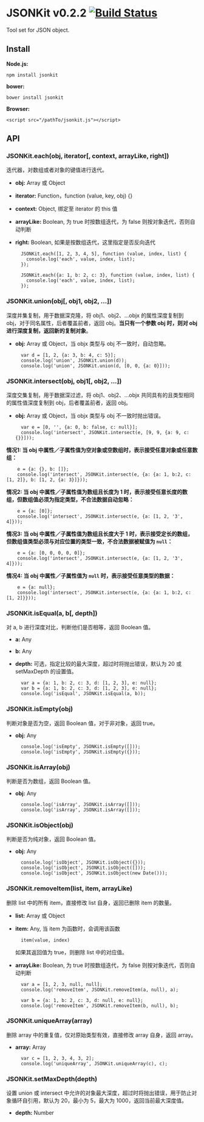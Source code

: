 JSONKit v0.2.2 [![Build Status](https://travis-ci.org/teambition/jsonkit.png?branch=master)](https://travis-ci.org/teambition/jsonkit)
====
Tool set for JSON object.

## Install

**Node.js:**

    npm install jsonkit

**bower:**

    bower install jsonkit

**Browser:**

    <script src="/pathTo/jsonkit.js"></script>

## API


### JSONKit.each(obj, iterator[, context, arrayLike, right])

迭代器，对数组或者对象的键值进行迭代。

+ **obj:** Array 或 Object
+ **iterator:** Function，function (value, key, obj) {}
+ **context:** Object, 绑定至 iterator 的 this 值
+ **arrayLike:** Boolean, 为 true 时按数组迭代，为 false 则按对象迭代，否则自动判断
+ **right:** Boolean, 如果是按数组迭代，这里指定是否反向迭代

		JSONKit.each([1, 2, 3, 4, 5], function (value, index, list) {
		  console.log('each', value, index, list);
		});

		JSONKit.each({a: 1, b: 2, c: 3}, function (value, index, list) {
		  console.log('each', value, index, list);
		});

### JSONKit.union(obj[, obj1, obj2, ...])

深度并集复制，用于数据深克隆，将 obj1、obj2、...objx 的属性深度复制到 obj，对于同名属性，后者覆盖前者，返回 obj。**当只有一个参数 obj 时，则对 obj 进行深度复制，返回新的复制对象**。

+ **obj:** Array 或 Object，当 objx 类型与 obj 不一致时，自动忽略。

		var d = [1, 2, {a: 3, b: 4, c: 5}];
		console.log('union', JSONKit.union(d));
		console.log('union', JSONKit.union(d, [0, 0, {a: 0}]));

### JSONKit.intersect(obj, obj1[, obj2, ...])

深度交集复制，用于数据深过滤，将 obj1、obj2、...objx 共同具有的且类型相同的属性值深度复制到 obj，后者覆盖前者，返回 obj。

+ **obj:** Array 或 Object，当 objx 类型与 obj 不一致时抛出错误。


		var e = [0, '', {a: 0, b: false, c: null}];
		console.log('intersect', JSONKit.intersect(e, [9, 9, {a: 9, c: {}}]));

**情况1: 当 obj 中属性／子属性值为空对象或空数组时，表示接受任意对象或任意数组：**

		e = {a: {}, b: []};
		console.log('intersect', JSONKit.intersect(e, {a: {a: 1, b:2, c: [1, 2]}, b: [1, 2, {a: 3}]}));

**情况2: 当 obj 中属性／子属性值为数组且长度为 1 时，表示接受任意长度的数组，但数组值必须为指定类型，不合法数据自动忽略：**

		e = {a: [0]};
		console.log('intersect', JSONKit.intersect(e, {a: [1, 2, '3', 4]}));

**情况3: 当 obj 中属性／子属性值为数组且长度大于 1 时，表示接受定长的数组，但数组值类型必须与对应位置的类型一致，不合法数据被赋值为 `null`：**

		e = {a: [0, 0, 0, 0, 0]};
		console.log('intersect', JSONKit.intersect(e, {a: [1, 2, '3', 4]}));

**情况4: 当 obj 中属性／子属性值为 `null` 时，表示接受任意类型的数据：**

		e = {a: null};
		console.log('intersect', JSONKit.intersect(e, {a: {a: 1, b:2, c: [1, 2]}}));

### JSONKit.isEqual(a, b[, depth])

对 a, b 进行深度对比，判断他们是否相等，返回 Boolean 值。

+ **a:** Any
+ **b:** Any
+ **depth:** 可选，指定比较的最大深度，超过时将抛出错误，默认为 20 或 setMaxDepth 的设置值。

		var a = {a: 1, b: 2, c: 3, d: [1, 2, 3], e: null};
		var b = {a: 1, b: 2, c: 3, d: [1, 2, 3], e: null};
		console.log('isEqual', JSONKit.isEqual(a, b));

### JSONKit.isEmpty(obj)

判断对象是否为空，返回 Boolean 值，对于非对象，返回 true。

+ **obj:** Any

		console.log('isEmpty', JSONKit.isEmpty([]));
		console.log('isEmpty', JSONKit.isEmpty({}));

### JSONKit.isArray(obj)

判断是否为数组，返回 Boolean 值。

+ **obj:** Any

		console.log('isArray', JSONKit.isArray([]));
		console.log('isArray', JSONKit.isArray([]));

### JSONKit.isObject(obj)

判断是否为纯对象，返回 Boolean 值。

+ **obj:** Any

		console.log('isObject', JSONKit.isObject({}));
		console.log('isObject', JSONKit.isObject([]));
		console.log('isObject', JSONKit.isObject(new Date()));

### JSONKit.removeItem(list, item, arrayLike)

删除 list 中的所有 item，直接修改 list 自身，返回已删除 item 的数量。

+ **list:** Array 或 Object
+ **item:** Any, 当 item 为函数时，会调用该函数

        item(value, index)

    如果其返回值为 true，则删除 list 中的对应值。

+ **arrayLike:** Boolean, 为 true 时按数组迭代，为 false 则按对象迭代，否则自动判断

		var a = [1, 2, 3, null, null];
		console.log('removeItem', JSONKit.removeItem(a, null), a);

		var b = {a: 1, b: 2, c: 3, d: null, e: null};
		console.log('removeItem', JSONKit.removeItem(b, null), b);

### JSONKit.uniqueArray(array)

删除 array 中的重复值，仅对原始类型有效，直接修改 array 自身，返回 array。

+ **array:** Array

		var c = [1, 2, 3, 4, 3, 2];
		console.log('uniqueArray', JSONKit.uniqueArray(c), c);

### JSONKit.setMaxDepth(depth)

设置 union 或 intersect 中允许的对象最大深度，超过时将抛出错误，用于防止对象循环自引用，默认为 20，最小为 5，最大为 1000，返回当前最大深度值。

+ **depth:** Number

